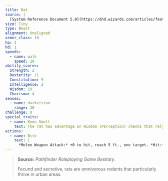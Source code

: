 ```yaml
---
title: Rat
source: |
  [System Reference Document 5.0](https://dnd.wizards.com/articles/features/systems-reference-document-srd)
size: Tiny
type: Beast
alignment: Unaligned
armor_class: 10
hp: 1
hd: 1
speeds:
  - name: walk
    speed: 20
ability_scores:
  Strength: 2
  Dexterity: 11
  Constitution: 9
  Intelligence: 2
  Wisdom: 10
  Charisma: 4
senses:
  - name: darkvision
    range: 30
challenge: 0
special_traits:
  - name: Keen Smell
    text: The rat has advantage on Wisdom (Perception) checks that rely on smell.
actions:
  - name: Bite
    text: |
      *Melee Weapon Attack:* +0 to hit, reach 5 ft., one target. *Hit:* 1 piercing damage.
---
```


> **Source:** *Pathfinder Roleplaying Game Bestiary*.
>
> Fecund and secretive, rats are omnivorous rodents that particularly thrive in urban areas.
